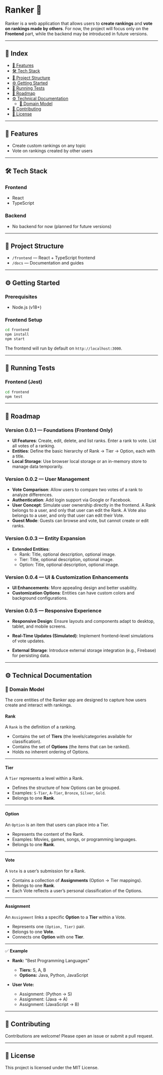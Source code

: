 # Ranker 🎯

Ranker is a web application that allows users to **create rankings** and **vote on rankings made by others**. For now, the project will focus only on the **Frontend** part, while the backend may be introduced in future versions.

---

## 📑 Index

- [🚀 Features](#-features)
- [🛠️ Tech Stack](#-tech-stack)
- [📂 Project Structure](#-project-structure)
- [⚙️ Getting Started](#-getting-started)
- [🧪 Running Tests](#-running-tests)
- [📌 Roadmap](#-roadmap)
- [⚙️ Technical Documentation](#-technical-documentation)
  - [📌 Domain Model](#-domain-model)
- [🤝 Contributing](#-contributing)
- [📄 License](#-license)

---

## 🚀 Features

- Create custom rankings on any topic
- Vote on rankings created by other users

---

## 🛠️ Tech Stack

### Frontend

- React
- TypeScript

### Backend

- No backend for now (planned for future versions)

---

## 📂 Project Structure

- `/frontend` — React + TypeScript frontend
- `/docs` — Documentation and guides

---

## ⚙️ Getting Started

### Prerequisites

- Node.js (v18+)

### Frontend Setup

```bash
cd frontend
npm install
npm start
```

The frontend will run by default on `http://localhost:3000`.

---

## 🧪 Running Tests

### Frontend (Jest)

```bash
cd frontend
npm test
```

---

## 📌 Roadmap

### Version 0.0.1 — Foundations (Frontend Only)

- **UI Features**: Create, edit, delete, and list ranks. Enter a rank to vote. List all votes of a ranking.
- **Entities**: Define the basic hierarchy of Rank → Tier → Option, each with a title.
- **Local Storage**: Use browser local storage or an in-memory store to manage data temporarily.

### Version 0.0.2 — User Management

- **Vote Comparison**: Allow users to compare two votes of a rank to analyze differences.
- **Authentication**: Add login support via Google or Facebook.
- **User Concept**: Simulate user ownership directly in the frontend. A Rank belongs to a user, and only that user can edit the Rank. A Vote also belongs to a user, and only that user can edit their Vote.
- **Guest Mode**: Guests can browse and vote, but cannot create or edit ranks.

### Version 0.0.3 — Entity Expansion

- **Extended Entities**:
  - Rank: Title, optional description, optional image.
  - Tier: Title, optional description, optional image.
  - Option: Title, optional description, optional image.

### Version 0.0.4 — UI & Customization Enhancements

- **UI Enhancements**: More appealing design and better usability.
- **Customization Options**: Entities can have custom colors and background configurations.

### Version 0.0.5 — Responsive Experience

- **Responsive Design**: Ensure layouts and components adapt to desktop, tablet, and mobile screens.

- **Real-Time Updates (Simulated)**: Implement frontend-level simulations of vote updates.

- **External Storage**: Introduce external storage integration (e.g., Firebase) for persisting data.

---

## ⚙️ Technical Documentation

### 📌 Domain Model

The core entities of the Ranker app are designed to capture how users create and interact with rankings.



#### **Rank**

A `Rank` is the definition of a ranking.

- Contains the set of **Tiers** (the levels/categories available for classification).
- Contains the set of **Options** (the items that can be ranked).
- Holds no inherent ordering of Options.

---

#### **Tier**

A `Tier` represents a level within a Rank.

- Defines the structure of how Options can be grouped.
- Examples: `S-Tier`, `A-Tier`, `Bronze`, `Silver`, `Gold`.
- Belongs to one **Rank**.

---

#### **Option**

An `Option` is an item that users can place into a Tier.

- Represents the content of the Rank.
- Examples: Movies, games, songs, or programming languages.
- Belongs to one **Rank**.

---

#### **Vote**

A `Vote` is a user’s submission for a Rank.

- Contains a collection of **Assignments** (Option → Tier mappings).
- Belongs to one **Rank**.
- Each Vote reflects a user’s personal classification of the Options.

---

#### **Assignment**

An `Assignment` links a specific **Option** to a **Tier** within a Vote.

- Represents one `(Option, Tier)` pair.
- Belongs to one **Vote**.
- Connects one **Option** with one **Tier**.

---

✅ **Example**

- **Rank:** "Best Programming Languages"

  - **Tiers:** S, A, B
  - **Options:** Java, Python, JavaScript

- **User Vote:**

  - Assignment: (Python → S)
  - Assignment: (Java → A)
  - Assignment: (JavaScript → B)

---

## 🤝 Contributing

Contributions are welcome! Please open an issue or submit a pull request.

---

## 📄 License

This project is licensed under the MIT License.
